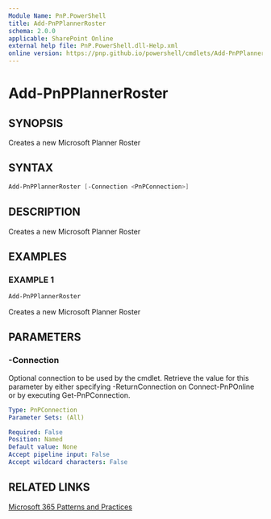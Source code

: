 ```yaml
---
Module Name: PnP.PowerShell
title: Add-PnPPlannerRoster
schema: 2.0.0
applicable: SharePoint Online
external help file: PnP.PowerShell.dll-Help.xml
online version: https://pnp.github.io/powershell/cmdlets/Add-PnPPlannerRoster.html
---
```

 
# Add-PnPPlannerRoster

## SYNOPSIS
Creates a new Microsoft Planner Roster

## SYNTAX

```powershell
Add-PnPPlannerRoster [-Connection <PnPConnection>] 
```

## DESCRIPTION
Creates a new Microsoft Planner Roster

## EXAMPLES

### EXAMPLE 1
```powershell
Add-PnPPlannerRoster
```

Creates a new Microsoft Planner Roster

## PARAMETERS

### -Connection
Optional connection to be used by the cmdlet. Retrieve the value for this parameter by either specifying -ReturnConnection on Connect-PnPOnline or by executing Get-PnPConnection.

```yaml
Type: PnPConnection
Parameter Sets: (All)

Required: False
Position: Named
Default value: None
Accept pipeline input: False
Accept wildcard characters: False
```

## RELATED LINKS

[Microsoft 365 Patterns and Practices](https://aka.ms/m365pnp)